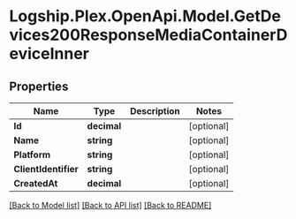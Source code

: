 # Logship.Plex.OpenApi.Model.GetDevices200ResponseMediaContainerDeviceInner

## Properties

Name | Type | Description | Notes
------------ | ------------- | ------------- | -------------
**Id** | **decimal** |  | [optional] 
**Name** | **string** |  | [optional] 
**Platform** | **string** |  | [optional] 
**ClientIdentifier** | **string** |  | [optional] 
**CreatedAt** | **decimal** |  | [optional] 

[[Back to Model list]](../../README.md#documentation-for-models) [[Back to API list]](../../README.md#documentation-for-api-endpoints) [[Back to README]](../../README.md)

